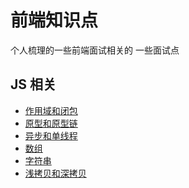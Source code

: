 # 前端知识点

个人梳理的一些前端面试相关的 一些面试点

## JS 相关

- [作用域和闭包](js/closure.md)
- [原型和原型链](js/prototype.md)
- [异步和单线程]()
- [数组](js/array.md)
- [字符串](js/string.md)
- [浅拷贝和深拷贝](js/copy.md)
